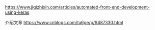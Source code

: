 https://www.jiqizhixin.com/articles/automated-front-end-development-using-keras

介绍文章
https://www.cnblogs.com/tu6ge/p/9487330.html
